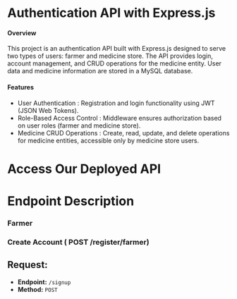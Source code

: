 # Authentication API with Express.js
#### Overview
This project is an authentication API built with Express.js designed to serve two types of users: farmer and medicine store. The API provides login, account management, and CRUD operations for the medicine entity. User data and medicine information are stored in a MySQL database.

#### Features
- User Authentication       : Registration and login functionality using JWT (JSON Web Tokens).
- Role-Based Access Control : Middleware ensures authorization based on user roles (farmer and medicine   store).
- Medicine CRUD Operations  : Create, read, update, and delete operations for medicine entities, accessible only by medicine store users.

# Access Our Deployed API



# Endpoint Description
### Farmer
### Create Account ( POST /register/farmer)
## Request:

- **Endpoint:** `/signup`
- **Method:** `POST`

    

